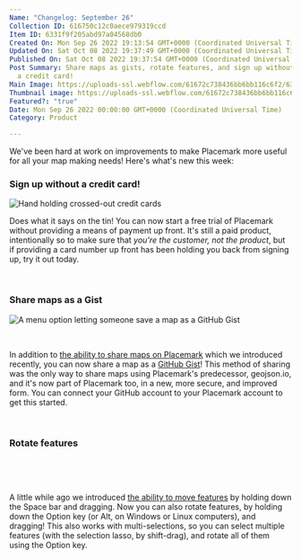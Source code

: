 ```yaml
---
Name: "Changelog: September 26"
Collection ID: 616750c12c0aece979319ccd
Item ID: 6331f9f205abd97a04568db0
Created On: Mon Sep 26 2022 19:13:54 GMT+0000 (Coordinated Universal Time)
Updated On: Sat Oct 08 2022 19:37:49 GMT+0000 (Coordinated Universal Time)
Published On: Sat Oct 08 2022 19:37:54 GMT+0000 (Coordinated Universal Time)
Post Summary: Share maps as gists, rotate features, and sign up without needing
  a credit card!
Main Image: https://uploads-ssl.webflow.com/61672c738436bb6bb116c6f2/6331f444a7e17d668628e108_Changelog%20-%20Sept%2026.png
Thumbnail image: https://uploads-ssl.webflow.com/61672c738436bb6bb116c6f2/6331f444a7e17d668628e108_Changelog%20-%20Sept%2026.png
Featured?: "true"
Date: Mon Sep 26 2022 00:00:00 GMT+0000 (Coordinated Universal Time)
Category: Product

---
```


We've been hard at work on improvements to make Placemark more useful for all your map making needs! Here's what's new this week:

### Sign up without a credit card!

![Hand holding crossed-out credit cards](https://uploads-ssl.webflow.com/61672c738436bb6bb116c6f2/6331f5e364d647362fa54b87_Frame%201%20\(1\).png)

Does what it says on the tin! You can now start a free trial of Placemark without providing a means of payment up front. It's still a paid product, intentionally so to make sure that *you're the customer, not the product*, but if providing a card number up front has been holding you back from signing up, try it out today.

‍

### Share maps as a Gist

![A menu option letting someone save a map as a GitHub Gist](https://uploads-ssl.webflow.com/61672c738436bb6bb116c6f2/6331f726b304a855e7d94dcf_save-as-gist.png)

‍

In addition to [the ability to share maps on Placemark](https://www.placemark.io/post/sharing-maps) which we introduced recently, you can now share a map as a [GitHub Gist](https://gist.github.com/)! This method of sharing was the only way to share maps using Placemark's predecessor, geojson.io, and it's now part of Placemark too, in a new, more secure, and improved form. You can connect your GitHub account to your Placemark account to get this started.

‍

### Rotate features

‍

‍

A little while ago we introduced [the ability to move features](https://www.placemark.io/post/moving-features) by holding down the Space bar and dragging. Now you can also rotate features, by holding down the Option key (or Alt, on Windows or Linux computers), and dragging! This also works with multi-selections, so you can select multiple features (with the selection lasso, by shift-drag), and rotate all of them using the Option key.
